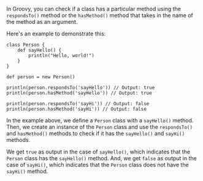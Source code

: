 In Groovy, you can check if a class has a particular method using the `respondsTo()` method or the `hasMethod()` method that takes in the name of the method as an argument.

Here's an example to demonstrate this:

```
class Person {
    def sayHello() {
        println("Hello, world!")
    }
}

def person = new Person()

println(person.respondsTo('sayHello')) // Output: true
println(person.hasMethod('sayHello')) // Output: true

println(person.respondsTo('sayHi')) // Output: false
println(person.hasMethod('sayHi')) // Output: false
```

In the example above, we define a `Person` class with a `sayHello()` method. Then, we create an instance of the `Person` class and use the `respondsTo()` and `hasMethod()` methods to check if it has the `sayHello()` and `sayHi()` methods.

We get `true` as output in the case of `sayHello()`, which indicates that the `Person` class has the `sayHello()` method. And, we get `false` as output in the case of `sayHi()`, which indicates that the `Person` class does not have the `sayHi()` method.